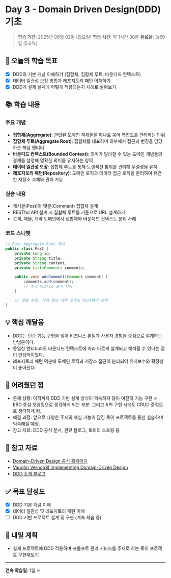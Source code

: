 # Day 3 - Domain Driven Design(DDD) 기초

> **학습 기간**: 2025년 06월 02일 (월요일)
> **학습 시간**: 약 1시간 30분
> **완료율**: 3/60일 (5.0%)

## 🎯 오늘의 학습 목표

- [x] DDD의 기본 개념 이해하기 (집합체, 집합체 루트, 바운디드 컨텍스트)
- [x] 데이터 일관성 보장 방법과 레포지토리 패턴 이해하기
- [x] DDD가 실제 설계에 어떻게 적용되는지 사례로 살펴보기

## 📚 학습 내용

### 주요 개념

- **집합체(Aggregate)**: 관련된 도메인 객체들을 하나로 묶어 복잡도를 관리하는 단위
- **집합체 루트(Aggregate Root)**: 집합체를 대표하며 외부에서 접근과 변경을 담당하는 핵심 엔티티
- **바운디드 컨텍스트(Bounded Context)**: 의미가 달라질 수 있는 도메인 개념들의 경계를 설정해 명확한 의미를 유지하는 영역
- **데이터 일관성 보장**: 집합체 루트를 통해 트랜잭션 범위를 관리해 무결성을 유지
- **레포지토리 패턴(Repository)**: 도메인 로직과 데이터 접근 로직을 분리하여 유연한 저장소 교체와 관리 가능

### 실습 내용

- 게시글(Post)와 댓글(Comment) 집합체 설계
- RESTful API 설계 시 집합체 루트를 기준으로 URL 설계하기
- 고객, 매물, 계약 도메인에서 집합체와 바운디드 컨텍스트 분리 사례

### 코드 스니펫

```java
// Post Aggregate Root 예시
public class Post {
    private Long id;
    private String title;
    private String content;
    private List<Comment> comments;

    public void addComment(Comment comment) {
        comments.add(comment);
        // 추가 비즈니스 로직 처리
    }

    // 댓글 수정, 삭제 등의 내부 로직도 Post에서 관리
}
```

## 💡 핵심 깨달음

- DDD는 단순 기능 구현을 넘어 비즈니스 본질과 사용자 경험을 중심으로 설계하는 방법론이다.
- 동일한 엔티티라도 바운디드 컨텍스트에 따라 다르게 설계되고 해석될 수 있다는 점이 인상적이었다.
- 레포지토리 패턴 덕분에 도메인 로직과 저장소 접근이 분리되어 유지보수와 확장성이 좋아진다.

## 🤔 어려웠던 점

- 문제 상황: 아직까지 DDD 기반 설계 방식이 익숙하지 않아 여전히 기능 구현 시 ERD 중심 모델링으로 생각하게 되는 부분. 그리고 API 구현 시에도 CRUD 중점으로 생각하게 됨.
- 해결 과정: 앞으로 다양한 주제의 핵심 기능이 담긴 토이 프로젝트를 통한 실습하며 익숙해질 예정.
- 참고 자료: DDD 공식 문서, 관련 블로그, 토비의 스프링 등

## 🔗 참고 자료

- [Domain-Driven Design 공식 홈페이지](https://domainlanguage.com/ddd/)
- [Vaughn Vernon의 Implementing Domain-Driven Design](https://www.amazon.com/Implementing-Domain-Driven-Design-Vaughn-Vernon/dp/0321834577)
- [DDD 소개 블로그](https://jojoldu.tistory.com/295)

## ✅ 목표 달성도

- [x] DDD 기본 개념 이해
- [x] 데이터 일관성 및 레포지토리 패턴 이해
- [ ] DDD 기반 프로젝트 설계 및 구현 (계속 학습 중)

## 🎯 내일 계획

- 실제 프로젝트에 DDD 적용하며 프롬프트 관리 서비스를 주제로 하는 토이 프로젝트 구현해보기

---

**연속 학습일**: 1일 🔥
